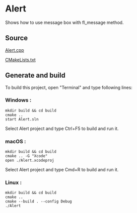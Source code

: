 # Alert

Shows how to use message box with fl_message method.

## Source

[Alert.cpp](Alert.cpp)

[CMakeLists.txt](CMakeLists.txt)

## Generate and build

To build this project, open "Terminal" and type following lines:

### Windows :

``` shell
mkdir build && cd build
cmake .. 
start Alert.sln
```

Select Alert project and type Ctrl+F5 to build and run it.

### macOS :

``` shell
mkdir build && cd build
cmake .. -G "Xcode"
open ./Alert.xcodeproj
```

Select Alert project and type Cmd+R to build and run it.

### Linux :

``` shell
mkdir build && cd build
cmake .. 
cmake --build . --config Debug
./Alert
```
